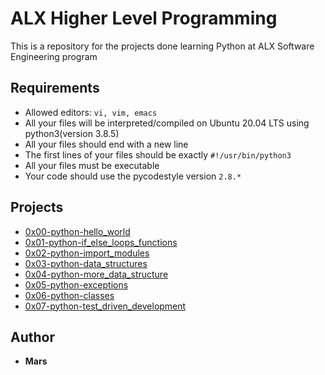 # ALX Higher Level Programming
This is a repository for the projects done learning Python at ALX Software Engineering program

## Requirements
- Allowed editors: `vi, vim, emacs`
- All your files will be interpreted/compiled on Ubuntu 20.04 LTS using python3(version 3.8.5)
- All your files should end with a new line
- The first lines of your files should be exactly `#!/usr/bin/python3`
- All your files must be executable
- Your code should use the pycodestyle version `2.8.*`

## Projects
- <a href="0x00-python-hello_world">0x00-python-hello_world</a>
- <a href="0x01-python-if_else_loops_functions">0x01-python-if_else_loops_functions</a>
- <a href="0x02-python-import_modules">0x02-python-import_modules</a>
- <a href="0x03-python-data_structures">0x03-python-data_structures</a>
- <a href="0x04-python-more_data_structure">0x04-python-more_data_structure</a>
- <a href="0x05-python-exceptions">0x05-python-exceptions</a>
- <a href="0x06-python-classes">0x06-python-classes</a>
- <a href="0x07-python-test_driven_development">0x07-python-test_driven_development</a>

## Author
- **Mars**